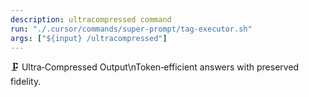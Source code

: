 ```yaml
---
description: ultracompressed command
run: "./.cursor/commands/super-prompt/tag-executor.sh"
args: ["${input} /ultracompressed"]
---
```


🗜️ Ultra‑Compressed Output\nToken‑efficient answers with preserved fidelity.